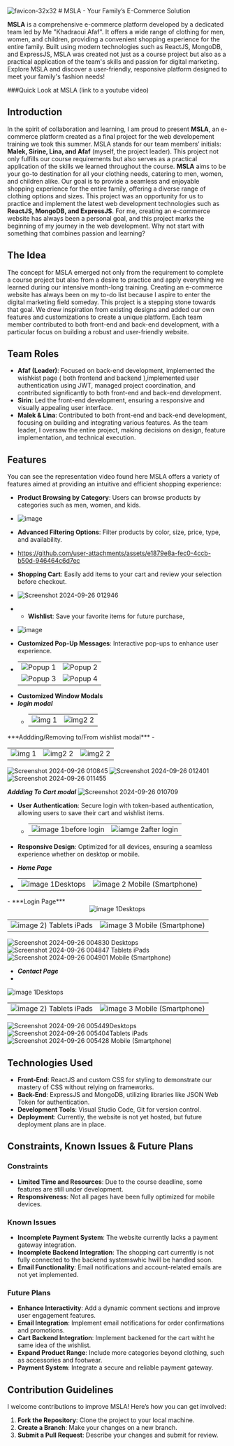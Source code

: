 
 ![favicon-32x32](https://github.com/user-attachments/assets/d94c3359-4d29-4e3d-a406-3aba98a0a176) # MSLA - Your Family’s E-Commerce Solution

**MSLA** is a comprehensive e-commerce platform developed by a dedicated team led by Me "Khadraoui Afaf". It offers a wide range of clothing for men, women, and children, providing a convenient shopping experience for the entire family. Built using modern technologies such as ReactJS, MongoDB, and ExpressJS, MSLA was created not just as a course project but also as a practical application of the team's skills and passion for digital marketing. Explore MSLA and discover a user-friendly, responsive platform designed to meet your family's fashion needs!

###Quick Look at MSLA
(link to a youtube video)

## Introduction
In the spirit of collaboration and learning, I am proud to present **MSLA**, an e-commerce platform created as a final project for the web developement training we took this summer. MSLA stands for our team members’ initials: **Malek, Sirine, Lina, and Afaf** (myself, the project leader). This project not only fulfills our course requirements but also serves as a practical application of the skills we learned throughout the course.
**MSLA** aims to be your go-to destination for all your clothing needs, catering to men, women, and children alike. Our goal is to provide a seamless and enjoyable shopping experience for the entire family, offering a diverse range of clothing options and sizes.
This project was an opportunity for us to practice and implement the latest web development technologies such as **ReactJS, MongoDB, and ExpressJS**. For me, creating an e-commerce website has always been a personal goal, and this project marks the beginning of my journey in the web development. Why not start with something that combines passion and learning?

## The Idea
The concept for MSLA emerged not only from the requirement to complete a course project but also from a desire to practice and apply everything we learned during our intensive month-long training. Creating an e-commerce website has always been on my to-do list because I aspire to enter the digital marketing field someday. This project is a stepping stone towards that goal.
We drew inspiration from existing designs and added our own features and customizations to create a unique platform. Each team member contributed to both front-end and back-end development, with a particular focus on building a robust and user-friendly website.

## Team Roles
- **Afaf (Leader)**: Focused on back-end development, implemented the wishkist page ( both frontend and backend ),implemented user authentication using JWT, managed project coordination, and contributed significantly to both front-end and back-end development.
- **Sirin**: Led the front-end development, ensuring a responsive and visually appealing user interface.
- **Malek & Lina**: Contributed to both front-end and back-end development, focusing on building and integrating various features.
As the team leader, I oversaw the entire project, making decisions on design, feature implementation, and technical execution.

## Features
You can see the representation video found here
MSLA offers a variety of features aimed at providing an intuitive and efficient shopping experience:

- **Product Browsing by Category**: Users can browse products by categories such as men, women, and kids.
- ![image](https://github.com/user-attachments/assets/41dcb837-3137-456f-8490-0f3bb21af73e)

- **Advanced Filtering Options**: Filter products by color, size, price, type, and availability.
- https://github.com/user-attachments/assets/e1879e8a-fec0-4ccb-b50d-946464c6d7ec

- **Shopping Cart**: Easily add items to your cart and review your selection before checkout.
-  ![Screenshot 2024-09-26 012946](https://github.com/user-attachments/assets/48ed4420-a7e2-4d58-9c79-60e22496cd5f)

-  - **Wishlist**: Save your favorite items for future purchase, 
- ![image](https://github.com/user-attachments/assets/0cf1ebed-2a8c-4810-8f96-95737e55a2fd)

- **Customized Pop-Up Messages**: Interactive pop-ups to enhance user experience.
- <div align="center">
    <table>
        <tr>
            <td><img src="https://github.com/user-attachments/assets/24bef5c4-5811-442d-9b9c-f7f79617d992" alt="Popup 1"></td>
            <td><img src="https://github.com/user-attachments/assets/a87cf05b-e689-4290-8ca0-d3865d0e9f7f" alt="Popup 2" ></td>
        </tr>
        <tr>
            <td><img src="https://github.com/user-attachments/assets/edc42bd9-dbdb-4545-937b-aa2953fb5b9e" alt="Popup 3"></td>
            <td><img src="https://github.com/user-attachments/assets/5a916347-83d7-4e7a-b409-30413a528395" alt="Popup 4"></td>
        </tr>
    </table>
</div>

- **Customized Window Modals**
- ***login modal***
  - <div align="center">
    <table>
        <tr>
            <td><img src="https://github.com/user-attachments/assets/afa6ccc7-7204-4600-b327-7a95d5bdb072" alt="img 1" ></td>
            <td><img src="https://github.com/user-attachments/assets/393d4f07-7cbf-4160-9446-685c24f7f5f4" alt="img2 2"></td>
        </tr>
    </table>
</div>
 ***Addding/Removing to/From wishlist modal***
 - <div align="center">
    <table>
        <tr>
            <td><img src="https://github.com/user-attachments/assets/88fdac28-1789-4a78-9a4c-2a0fd3da8244" alt="img 1" ></td>
            <td><img src="https://github.com/user-attachments/assets/975b7a24-ecd5-423c-99d1-66f0aa8a876e" alt="img2 2"></td>
            <td><img src="https://github.com/user-attachments/assets/73aa7f2d-9a9e-429a-b83f-6a83ea263f2b4" alt="img2 2"></td>
        </tr>
    </table>
</div>

 ![Screenshot 2024-09-26 010845](https://github.com/user-attachments/assets/88fdac28-1789-4a78-9a4c-2a0fd3da8244)
 ![Screenshot 2024-09-26 012401](https://github.com/user-attachments/assets/975b7a24-ecd5-423c-99d1-66f0aa8a876e)
![Screenshot 2024-09-26 011455](https://github.com/user-attachments/assets/73aa7f2d-9a9e-429a-b83f-6a83ea263f2b)

 ***Addding To Cart modal***
 ![Screenshot 2024-09-26 010709](https://github.com/user-attachments/assets/04321c69-72fc-4c83-a614-c3fe09235708)


- **User Authentication**: Secure login with token-based authentication, allowing users to save their cart and wishlist items.
  - <div align="center">
    <table>
        <tr>
            <td><img src="https://github.com/user-attachments/assets/b623a9ee-80b7-4183-8156-c3601212892d" alt="image 1">before login</td>
            <td><img src="https://github.com/user-attachments/assets/b487e171-9f45-4bc4-b424-2d3805b9595f" alt="iamge 2">after login</td>
        </tr>
       
    </table>
</div>

- **Responsive Design**: Optimized for all devices, ensuring a seamless experience whether on desktop or mobile.
- ***Home Page***
- <div align="center">
    <table>
        <tr>
            <td><img src="https://github.com/user-attachments/assets/9936dbd0-d671-4840-b654-f755e5aec1a6" alt="image 1">Desktops</td>
            <td><img src="https://github.com/user-attachments/assets/52d932dc-1461-4a15-a5e6-4c5f7c6b8857" alt="image 2"> Mobile (Smartphone)</td>
        </tr>
       
    </table>
</div>
- ***Login Page***
 <div align="center">
  <img src="https://github.com/user-attachments/assets/39953650-ca9b-4d31-a6f7-ec2424b17eec" alt="image 1">Desktops
    <table>
        <tr>
            <td><img src="https://github.com/user-attachments/assets/2b05fa05-1f95-4837-83c8-beeb4b7d301b" alt="image 2">) Tablets iPads</td>
            <td><img src="https://github.com/user-attachments/assets/5d9e9182-7e91-4f36-adb9-3f4af70215f7" alt="image 3"> Mobile (Smartphone)</td>
        </tr>
    </table>
</div>

![Screenshot 2024-09-26 004830](https://github.com/user-attachments/assets/39953650-ca9b-4d31-a6f7-ec2424b17eec) Desktops	
 ![Screenshot 2024-09-26 004847](https://github.com/user-attachments/assets/2b05fa05-1f95-4837-83c8-beeb4b7d301b) Tablets iPads
![Screenshot 2024-09-26 004901](https://github.com/user-attachments/assets/5d9e9182-7e91-4f36-adb9-3f4af70215f7) Mobile (Smartphone)

- ***Contact  Page***
-  <div align="center">
  <img src="https://github.com/user-attachments/assets/0fda55bc-883a-4e56-9cbf-f08ec4fdd13c" alt="image 1">Desktops
    <table>
        <tr>
            <td><img src="https://github.com/user-attachments/assets/ba353c51-5681-42bb-a389-6e3b7aff09d4" alt="image 2">) Tablets iPads</td>
            <td><img src="https://github.com/user-attachments/assets/07cd945c-1cfb-4ede-8538-c5498a0fcf51" alt="image 3"> Mobile (Smartphone)</td>
        </tr>
    </table>
</div>

![Screenshot 2024-09-26 005449](https://github.com/user-attachments/assets/0fda55bc-883a-4e56-9cbf-f08ec4fdd13c)Desktops	
![Screenshot 2024-09-26 005404](https://github.com/user-attachments/assets/ba353c51-5681-42bb-a389-6e3b7aff09d4)Tablets iPads
![Screenshot 2024-09-26 005428](https://github.com/user-attachments/assets/07cd945c-1cfb-4ede-8538-c5498a0fcf51) Mobile (Smartphone)


## Technologies Used
- **Front-End**: ReactJS and custom CSS for styling to demonstrate our mastery of CSS without relying on frameworks.
- **Back-End**: ExpressJS and MongoDB, utilizing libraries like JSON Web Token for authentication.
- **Development Tools**: Visual Studio Code, Git for version control.
- **Deployment**: Currently, the website is not yet hosted, but future deployment plans are in place.

## Constraints, Known Issues & Future Plans

### Constraints
- **Limited Time and Resources**: Due to the course deadline, some features are still under development.
- **Responsiveness**: Not all pages have been fully optimized for mobile devices.

### Known Issues
- **Incomplete Payment System**: The website currently lacks a payment gateway integration.
-  **Incomplete Backend Integration**: The shopping cart currently is not fully connected to the backend systemswhic hwill be handled soon.
- **Email Functionality**: Email notifications and account-related emails are not yet implemented.

### Future Plans
- **Enhance Interactivity**: Add a dynamic comment sections and improve user engagement features.
- **Email Integration**: Implement email notifications for order confirmations and promotions.
- **Cart Backend Integration**: Implement backened for the cart witht he same idea of the wishlist.
- **Expand Product Range**: Include more categories beyond clothing, such as accessories and footwear.
- **Payment System**: Integrate a secure and reliable payment gateway.

## Contribution Guidelines
I welcome contributions to improve MSLA! Here’s how you can get involved:

1. **Fork the Repository**: Clone the project to your local machine.
2. **Create a Branch**: Make your changes on a new branch.
3. **Submit a Pull Request**: Describe your changes and submit for review.




